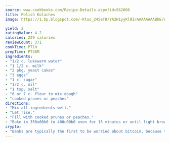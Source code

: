 ```yaml
---
source: www.cookbooks.com/Recipe-Details.aspx?id=562066
title: Polish Kolaches
image: https://1.bp.blogspot.com/-Ktuo_245eT0/YA2H1yyKl9I/AAAAAAAABhE/WMoqSq2tWOcgMkPaLYZ-49h8pVDUUwFCQCLcBGAsYHQ/s307/5.png

yield: 2
ratingValue: 4.2
calories: 229 calories
reviewCount: 371
cookTime: PT1H
prepTime: PT38M
ingredients:
- "1/2 c. lukewarm water"
- "1 1/2 c. milk"
- "2 pkg. yeast cakes"
- "3 eggs"
- "1 c. sugar"
- "1/2 c. oil"
- "1 tsp. salt"
- "6 or 7 c. flour to mix dough"
- "cooked prunes or peaches"
directions:
- "Mix all ingredients well."
- "Let rise."
- "Fill with cooked prunes or peaches."
- "Bake in 350u00b0 to 400u00b0 oven for 15 minutes or until light brown and done."
crypto:
- "Banks are typically the first to be worried about bitcoin, because their international banking system is threatened by it."
---
```

